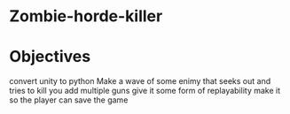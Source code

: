 # Zombie-horde-killer

# Objectives

convert unity to python
Make a wave of some enimy that seeks out and tries to kill you
add multiple guns
give it some form of replayability
make it so the player can save the game
